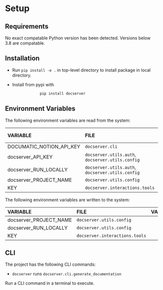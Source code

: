 # Setup

<!---Documatic-section-Requirements-start--->
## Requirements

No exact compatable Python version has been detected.
Versions below 3.8 are compatable.
<!---Documatic-section-Requirements-end--->

<!---Documatic-section-Installation-start--->
## Installation


* Run `pip install -e .` in top-level directory to
install package in local directory.

* Install from pypi with 
```python
                pip install docserver
```
<!---Documatic-section-Installation-end--->

<!---Documatic-section-Environment Variables-start--->
## Environment Variables

<!---Documatic-block-env-vars-start--->
The following environment variables are read from the system:

<!---Documatic-block-env-reads-start--->
|VARIABLE|FILE|DEFAULT VALUE|
|:---|:---|:---|
|DOCUMATIC_NOTION_API_KEY|`docserver.cli`||
|docserver_API_KEY|`docserver.utils.auth`, `docserver.utils.config`||
|docserver_RUN_LOCALLY|`docserver.utils.auth`, `docserver.utils.config`||
|docserver_PROJECT_NAME|`docserver.utils.config`||
|KEY|`docserver.interactions.tools`||
<!---Documatic-block-env-reads-end--->

The following environment variables are written to the system:

<!---Documatic-block-env-writes-start--->
|VARIABLE|FILE|VALUE|
|:---|:---|:---|
|docserver_PROJECT_NAME|`docserver.utils.config`||
|docserver_RUN_LOCALLY|`docserver.utils.config`||
|KEY|`docserver.interactions.tools`||
<!---Documatic-block-env-writes-end--->
<!---Documatic-block-env-vars-end--->
<!---Documatic-section-Environment Variables-end--->

<!---Documatic-section-CLI-start--->
## CLI

The project has the following CLI commands:

* `docserver` runs `docserver.cli.generate_documentation`

Run a CLI command in a terminal to execute.
<!---Documatic-section-CLI-end--->